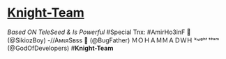 # [Knight-Team](https://telegram.me/Knight_Team)

<i>Based ON TeleSeed & Is Powerful</i>
#Special Tnx:
#AmirHo3inF 🍉 (@SikiozBoy)
-//AмιяSвѕѕ 💎 (@BugFather)
ＭＯＨＡＭＭＡＤＷＨ ᵏᶰᶤᵍʰᵗ ᵗᵉᵃᵐ (@GodOfDevelopers)
#<b>Knight-Team</b>
